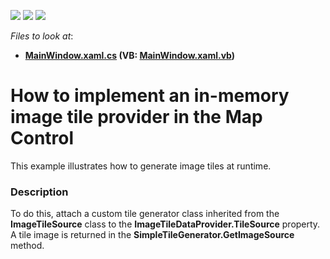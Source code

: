 <!-- default badges list -->
![](https://img.shields.io/endpoint?url=https://codecentral.devexpress.com/api/v1/VersionRange/202346300/22.2.2%2B)
[![](https://img.shields.io/badge/Open_in_DevExpress_Support_Center-FF7200?style=flat-square&logo=DevExpress&logoColor=white)](https://supportcenter.devexpress.com/ticket/details/T828535)
[![](https://img.shields.io/badge/📖_How_to_use_DevExpress_Examples-e9f6fc?style=flat-square)](https://docs.devexpress.com/GeneralInformation/403183)
<!-- default badges end -->
<!-- default file list -->
*Files to look at*:

* **[MainWindow.xaml.cs](./CS/DXMapInMemoryTileProvider/MainWindow.xaml.cs) (VB: [MainWindow.xaml.vb](./VB/DXMapInMemoryTileProvider/MainWindow.xaml.vb))**
<!-- default file list end -->
# How to implement an in-memory image tile provider in the Map Control

This example illustrates how to generate image tiles at runtime.

<h3>Description</h3>

To do this, attach a custom tile generator class inherited from the 
**ImageTileSource** class to the **ImageTileDataProvider.TileSource** property. A tile image is returned in the **SimpleTileGenerator.GetImageSource** method.
